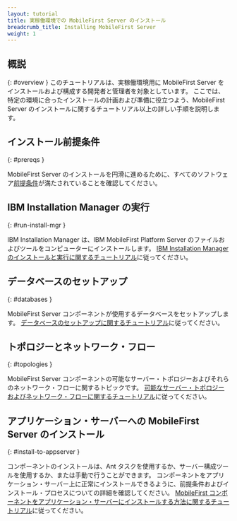 ```yaml
---
layout: tutorial
title: 実稼働環境での MobileFirst Server のインストール
breadcrumb_title: Installing MobileFirst Server
weight: 1
---
```

<!-- NLS_CHARSET=UTF-8 -->
## 概説
{: #overview }
このチュートリアルは、実稼働環境用に MobileFirst Server をインストールおよび構成する開発者と管理者を対象としています。
ここでは、特定の環境に合ったインストールの計画および準備に役立つよう、MobileFirst Server のインストールに関するチュートリアル以上の詳しい手順を説明します。


## インストール前提条件
{: #prereqs }

MobileFirst Server のインストールを円滑に進めるために、すべてのソフトウェア[前提条件](prereqs)が満たされていることを確認してください。

## IBM Installation Manager の実行
{: #run-install-mgr }

IBM Installation Manager は、IBM MobileFirst Platform Server のファイルおよびツールをコンピューターにインストールします。 [IBM Installation Manager のインストールと実行に関するチュートリアル](../installation-manager)に従ってください。

## データベースのセットアップ
{: #databases }

MobileFirst Server コンポーネントが使用するデータベースをセットアップします。 [データベースのセットアップに関するチュートリアル](databases)に従ってください。

## トポロジーとネットワーク・フロー
{: #topologies }

MobileFirst Server コンポーネントの可能なサーバー・トポロジーおよびそれらのネットワーク・フローに関するトピックです。 [可能なサーバー・トポロジーおよびネットワーク・フローに関するチュートリアル](topologies)に従ってください。

## アプリケーション・サーバーへの MobileFirst Server のインストール
{: #install-to-appserver }

コンポーネントのインストールは、Ant タスクを使用するか、サーバー構成ツールを使用するか、または手動で行うことができます。 コンポーネントをアプリケーション・サーバー上に正常にインストールできるように、前提条件およびインストール・プロセスについての詳細を確認してください。 [MobileFirst コンポーネントをアプリケーション・サーバーにインストールする方法に関するチュートリアル](appserver)に従ってください。
